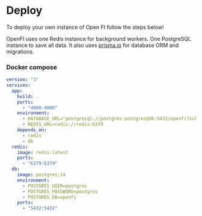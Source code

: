 # Deploy

To deploy your own instance of Open FI follow the steps below!

OpenFI uses one Redis instance for background workers. One PostgreSQL instance to save all data. It also uses [prisma.io](https://prisma.io) for database ORM and migrations.

### Docker compose

```yaml
version: "3"
services:
  app:
    build: .
    ports:
      - "4000:4000"
    environment:
      - DATABASE_URL="postgresql://postgres:postgres@db:5432/openfi?schema=public"
      - REDIS_URL=redis://redis:6379
    depends_on:
      - redis
      - db
  redis:
    image: redis:latest
    ports:
      - "6379:6379"
  db:
    image: postgres:14
    environment:
      - POSTGRES_USER=postgres
      - POSTGRES_PASSWORD=postgres
      - POSTGRES_DB=openfi
    ports:
      - "5432:5432"
```
